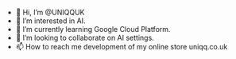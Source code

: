 - 👋 Hi, I’m @UNIQQUK
- 👀 I’m interested in AI.
- 🌱 I’m currently learning Google Cloud Platform.
- 💞️ I’m looking to collaborate on AI settings.
- 📫 How to reach me development of my online store uniqq.co.uk

